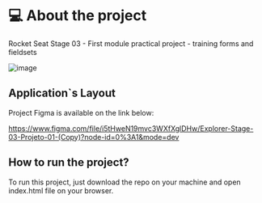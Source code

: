# 💻 About the project

Rocket Seat Stage 03 - First module practical project - training forms and fieldsets

![image](https://github.com/Thiagofrf/create-your-event/assets/50845684/d5847ad4-f32e-4ef6-b6e5-11a91944ef4f)


## Application`s Layout

Project Figma is available on the link below:

https://www.figma.com/file/i5tHweN19mvc3WXfXglDHw/Explorer-Stage-03-Projeto-01-(Copy)?node-id=0%3A1&mode=dev

## How to run the project?

To run this project, just download the repo on your machine and open index.html file on your browser.

